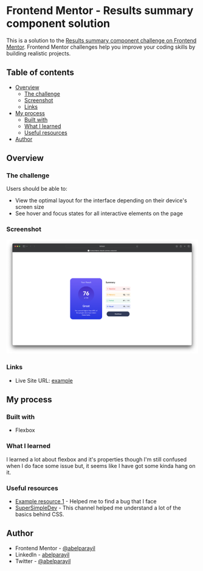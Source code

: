 # Frontend Mentor - Results summary component solution

This is a solution to the [Results summary component challenge on Frontend Mentor](https://www.frontendmentor.io/challenges/results-summary-component-CE_K6s0maV). Frontend Mentor challenges help you improve your coding skills by building realistic projects.

## Table of contents

- [Overview](#overview)
  - [The challenge](#the-challenge)
  - [Screenshot](#screenshot)
  - [Links](#links)
- [My process](#my-process)
  - [Built with](#built-with)
  - [What I learned](#what-i-learned)
  - [Useful resources](#useful-resources)
- [Author](#author)

## Overview

### The challenge

Users should be able to:

- View the optimal layout for the interface depending on their device's screen size
- See hover and focus states for all interactive elements on the page

### Screenshot

![](./images/Screenshot.png)

### Links

- Live Site URL: [example](https://your-live-site-url.com)

## My process

### Built with

- Flexbox

### What I learned

I learned a lot about flexbox and it's properties though I'm still confused when I do face some issue but, it seems like I have got some kinda hang on it.

### Useful resources

- [Example resource 1](https://www.chatgpt.com) - Helped me to find a bug that I face
- [SuperSimpleDev](https://www.youtube.com/watch?v=G3e-cpL7ofc&t=17188s) - This channel helped me understand a lot of the basics behind CSS.

## Author

- Frontend Mentor - [@abelparayil](https://www.frontendmentor.io/profile/abelparayil)
- LinkedIn - [abelparayil](https://www.linkedin.com/in/abelparayil/)
- Twitter - [@abelparayil](https://twitter.com/abelparayil)
